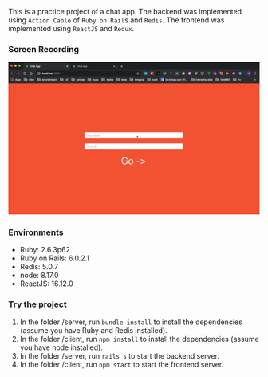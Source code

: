 This is a practice project of a chat app. The backend was implemented using ```Action Cable``` of ```Ruby on Rail```s and ```Redis```. The frontend was implemented using ```ReactJS``` and ```Redux```.

### Screen Recording

![](screen_recording.gif)

### Environments

* Ruby: 2.6.3p62
* Ruby on Rails: 6.0.2.1
* Redis: 5.0.7
* node: 8.17.0
* ReactJS: 16.12.0

### Try the project

1. In the folder /server, run ```bundle install``` to install the dependencies (assume you have Ruby and Redis installed).
2. In the folder /client, run ```npm install``` to install the dependencies (assume you have node installed).
3. In the folder /server, run ```rails s``` to start the backend server.
4. In the folder /client, run ```npm start``` to start the frontend server.
